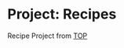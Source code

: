 # Project: Recipes

Recipe Project from [TOP](https://www.theodinproject.com/lessons/foundations-recipes)

